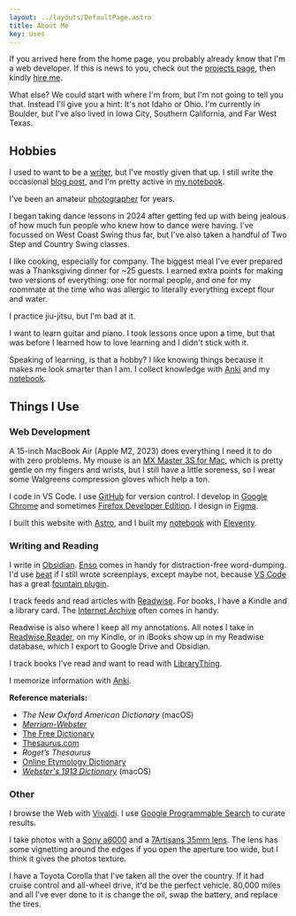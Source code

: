 ```yaml
---
layout: ../layouts/DefaultPage.astro
title: About Me
key: Uses
---
```


If you arrived here from the home page, you probably already know that I'm a web developer. If this is news to you, check out the [projects page](/projects/), then kindly [hire me](mailto:samuelfeldstein@proton.me).

What else? We could start with where I'm from, but I'm not going to tell you that. Instead I'll give you a hint: It's not Idaho or Ohio. I'm currently in Boulder, but I've also lived in Iowa City, Southern California, and Far West Texas.

## Hobbies

I used to want to be a [writer](https://notebook.samfeldstein.xyz/notes/published-writing/), but I've mostly given that up. I still write the occasional [blog post](/blog/), and I'm pretty active in [my notebook](https://notebook.samfeldstein.xyz/).

I've been an amateur [photographer](/gallery/) for years.

I began taking dance lessons in 2024 after getting fed up with being jealous of how much fun people who knew how to dance were having. I've focussed on West Coast Swing thus far, but I've also taken a handful of Two Step and Country Swing classes.

I like cooking, especially for company. The biggest meal I've ever prepared was a Thanksgiving dinner for ~25 guests. I earned extra points for making two versions of everything: one for normal people, and one for my roommate at the time who was allergic to literally everything except flour and water.

I practice jiu-jitsu, but I'm bad at it.

I want to learn guitar and piano. I took lessons once upon a time, but that was before I learned how to love learning and I didn't stick with it.

Speaking of learning, is that a hobby? I like knowing things because it makes me look smarter than I am. I collect knowledge with [Anki](https://apps.ankiweb.net/) and my [notebook](https://notebook.samfeldstein.xyz/).

## Things I Use

### Web Development

A 15-inch MacBook Air (Apple M2, 2023) does everything I need it to do with zero problems. My mouse is an [MX Master 3S for Mac](https://www.logitech.com/en-us/products/mice/mx-master-3s-mac-bluetooth-mouse.910-006570.html?srsltid=AfmBOoo2Xc7jTQQ4c4zKe8gUs70L2M_3pkXTCLZSvoVpXCdnlWZQNmYi), which is pretty gentle on my fingers and wrists, but I still have a little soreness, so I wear some Walgreens compression gloves which help a ton.

I code in VS Code. I use [GitHub](https://github.com/seldstein/) for version control. I develop in [Google Chrome](https://www.google.com/chrome/) and sometimes [Firefox Developer Edition](https://www.mozilla.org/en-US/firefox/developer/). I design in [Figma](https://www.figma.com).

I built this website with [Astro](https://astro.build/), and I built my [notebook](https://notebook.samfeldstein.xyz/) with [Eleventy](https://www.11ty.dev).

### Writing and Reading

I write in [Obsidian](https://obsidian.md/). [Enso](https://enso.sonnet.io/) comes in handy for distraction-free word-dumping. I'd use [beat](https://www.beat-app.fi) if I still wrote screenplays, except maybe not, because [VS Code](https://code.visualstudio.com/) has a great [fountain plugin](https://marketplace.visualstudio.com/items?itemName=piersdeseilligny.betterfountain).

I track feeds and read articles with [Readwise](https://readwise.io/). For books, I have a Kindle and a library card. The [Internet Archive](https://archive.org) often comes in handy.

Readwise is also where I keep all my annotations. All notes I take in [Readwise Reader](https://read.readwise.io), on my Kindle, or in iBooks show up in my Readwise database, which I export to Google Drive and Obsidian.

I track books I've read and want to read with [LibraryThing](https://www.librarything.com/home).

I memorize information with [Anki](https://apps.ankiweb.net/).

**Reference materials:**

- *The New Oxford American Dictionary* (macOS)
- [*Merriam-Webster*](https://www.merriam-webster.com/)
- [The Free Dictionary](https://www.thefreedictionary.com/)
- [Thesaurus.com](https://www.thesaurus.com/)
- *Roget’s Thesaurus*
- [Online Etymology Dictionary](https://www.etymonline.com/)
- [*Webster's 1913 Dictionary*](https://github.com/cmod/websters-1913) (macOS)

### Other

I browse the Web with [Vivaldi](https://vivaldi.com). I use [Google Programmable Search](https://programmablesearchengine.google.com/about/) to curate results.

I take photos with a [Sony a6000](https://electronics.sony.com/imaging/interchangeable-lens-cameras/aps-c/p/ilce6000l-b?srsltid=AfmBOoq-RLburCCFwOBMuWQ0q0_7j6nLw0aMH20v7ioOyqPar6GfYiqW) and a [7Artisans 35mm lens](https://7artisans.store/products/7artisans-35mm-f1-2-ii). The lens has some vignetting around the edges if you open the aperture too wide, but I think it gives the photos texture.

I have a Toyota Corolla that I've taken all the over the country. If it had cruise control and all-wheel drive, it'd be the perfect vehicle. 80,000 miles and all I've ever done to it is change the oil, swap the battery, and replace the tires.

